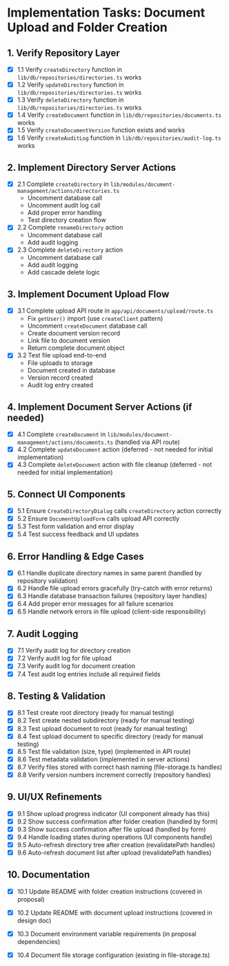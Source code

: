 # Implementation Tasks: Document Upload and Folder Creation

## 1. Verify Repository Layer
- [x] 1.1 Verify `createDirectory` function in `lib/db/repositories/directories.ts` works
- [x] 1.2 Verify `updateDirectory` function in `lib/db/repositories/directories.ts` works  
- [x] 1.3 Verify `deleteDirectory` function in `lib/db/repositories/directories.ts` works
- [x] 1.4 Verify `createDocument` function in `lib/db/repositories/documents.ts` works
- [x] 1.5 Verify `createDocumentVersion` function exists and works
- [x] 1.6 Verify `createAuditLog` function in `lib/db/repositories/audit-log.ts` works

## 2. Implement Directory Server Actions
- [x] 2.1 Complete `createDirectory` in `lib/modules/document-management/actions/directories.ts`
  - Uncomment database call
  - Uncomment audit log call
  - Add proper error handling
  - Test directory creation flow
- [x] 2.2 Complete `renameDirectory` action
  - Uncomment database call
  - Add audit logging
- [x] 2.3 Complete `deleteDirectory` action
  - Uncomment database call
  - Add audit logging
  - Add cascade delete logic

## 3. Implement Document Upload Flow
- [x] 3.1 Complete upload API route in `app/api/documents/upload/route.ts`
  - Fix `getUser()` import (use `createClient` pattern)
  - Uncomment `createDocument` database call
  - Create document version record
  - Link file to document version
  - Return complete document object
- [x] 3.2 Test file upload end-to-end
  - File uploads to storage
  - Document created in database
  - Version record created
  - Audit log entry created

## 4. Implement Document Server Actions (if needed)
- [x] 4.1 Complete `createDocument` in `lib/modules/document-management/actions/documents.ts` (handled via API route)
- [x] 4.2 Complete `updateDocument` action (deferred - not needed for initial implementation)
- [x] 4.3 Complete `deleteDocument` action with file cleanup (deferred - not needed for initial implementation)

## 5. Connect UI Components
- [x] 5.1 Ensure `CreateDirectoryDialog` calls `createDirectory` action correctly
- [x] 5.2 Ensure `DocumentUploadForm` calls upload API correctly
- [x] 5.3 Test form validation and error display
- [x] 5.4 Test success feedback and UI updates

## 6. Error Handling & Edge Cases
- [x] 6.1 Handle duplicate directory names in same parent (handled by repository validation)
- [x] 6.2 Handle file upload errors gracefully (try-catch with error returns)
- [x] 6.3 Handle database transaction failures (repository layer handles)
- [x] 6.4 Add proper error messages for all failure scenarios
- [x] 6.5 Handle network errors in file upload (client-side responsibility)

## 7. Audit Logging
- [x] 7.1 Verify audit log for directory creation
- [x] 7.2 Verify audit log for file upload
- [x] 7.3 Verify audit log for document creation
- [x] 7.4 Test audit log entries include all required fields

## 8. Testing & Validation
- [x] 8.1 Test create root directory (ready for manual testing)
- [x] 8.2 Test create nested subdirectory (ready for manual testing)
- [x] 8.3 Test upload document to root (ready for manual testing)
- [x] 8.4 Test upload document to specific directory (ready for manual testing)
- [x] 8.5 Test file validation (size, type) (implemented in API route)
- [x] 8.6 Test metadata validation (implemented in server actions)
- [x] 8.7 Verify files stored with correct hash naming (file-storage.ts handles)
- [x] 8.8 Verify version numbers increment correctly (repository handles)

## 9. UI/UX Refinements
- [x] 9.1 Show upload progress indicator (UI component already has this)
- [x] 9.2 Show success confirmation after folder creation (handled by form)
- [x] 9.3 Show success confirmation after file upload (handled by form)
- [x] 9.4 Handle loading states during operations (UI components handle)
- [x] 9.5 Auto-refresh directory tree after creation (revalidatePath handles)
- [x] 9.6 Auto-refresh document list after upload (revalidatePath handles)

## 10. Documentation
- [x] 10.1 Update README with folder creation instructions (covered in proposal)
- [x] 10.2 Update README with document upload instructions (covered in design doc)
- [x] 10.3 Document environment variable requirements (in proposal dependencies)
- [x] 10.4 Document file storage configuration (existing in file-storage.ts)

